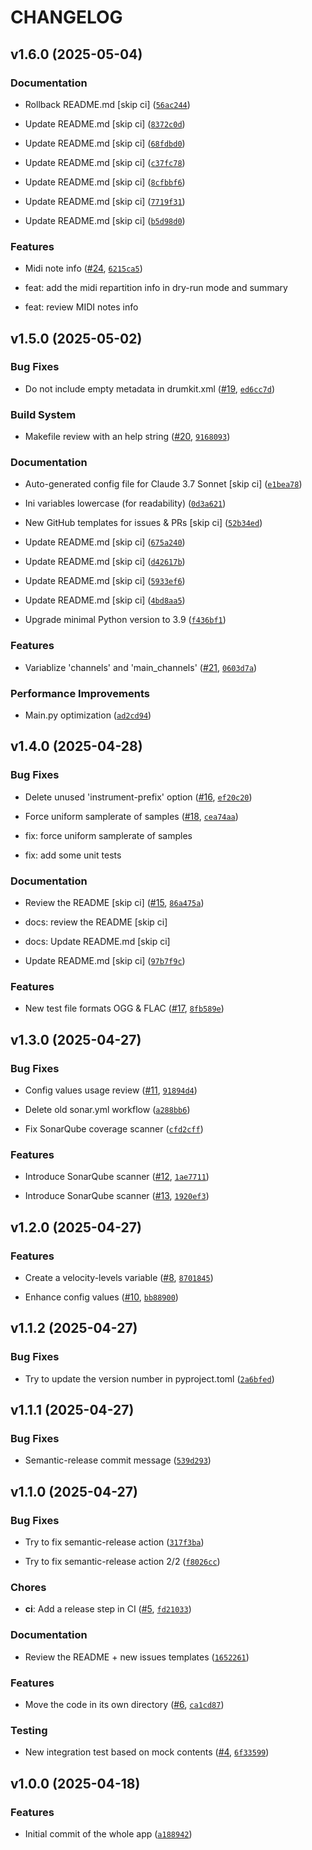 # CHANGELOG


## v1.6.0 (2025-05-04)

### Documentation

- Rollback README.md [skip ci]
  ([`56ac244`](https://github.com/e-picas/drumgizmo-kits-generator/commit/56ac244149e9eb686b73cfc30680a7d6daca1787))

- Update README.md [skip ci]
  ([`8372c0d`](https://github.com/e-picas/drumgizmo-kits-generator/commit/8372c0d7f248b745562585f295a5c2bf48b97d19))

- Update README.md [skip ci]
  ([`68fdbd0`](https://github.com/e-picas/drumgizmo-kits-generator/commit/68fdbd06491c6dc6674e6d02f13937f881504c4e))

- Update README.md [skip ci]
  ([`c37fc78`](https://github.com/e-picas/drumgizmo-kits-generator/commit/c37fc781fbacb9934391d24b342c25e79b430e82))

- Update README.md [skip ci]
  ([`8cfbbf6`](https://github.com/e-picas/drumgizmo-kits-generator/commit/8cfbbf6480a3fe75ccfaeb4d50cd38a5db8e2116))

- Update README.md [skip ci]
  ([`7719f31`](https://github.com/e-picas/drumgizmo-kits-generator/commit/7719f31c4d2ce1c1d5b1320487f1fbeef2d2525d))

- Update README.md [skip ci]
  ([`b5d98d0`](https://github.com/e-picas/drumgizmo-kits-generator/commit/b5d98d014e3a207140ce9f50c96c0a289a9901db))

### Features

- Midi note info ([#24](https://github.com/e-picas/drumgizmo-kits-generator/pull/24),
  [`6215ca5`](https://github.com/e-picas/drumgizmo-kits-generator/commit/6215ca5b15e6c8107db6f403538226f13116a14b))

* feat: add the midi repartition info in dry-run mode and summary

* feat: review MIDI notes info


## v1.5.0 (2025-05-02)

### Bug Fixes

- Do not include empty metadata in drumkit.xml
  ([#19](https://github.com/e-picas/drumgizmo-kits-generator/pull/19),
  [`ed6cc7d`](https://github.com/e-picas/drumgizmo-kits-generator/commit/ed6cc7d0a46b7b6c59a3cda64c0e0519dd68cd96))

### Build System

- Makefile review with an help string
  ([#20](https://github.com/e-picas/drumgizmo-kits-generator/pull/20),
  [`9168093`](https://github.com/e-picas/drumgizmo-kits-generator/commit/91680932e71849381401cd4b2cab2eb35596e374))

### Documentation

- Auto-generated config file for Claude 3.7 Sonnet [skip ci]
  ([`e1bea78`](https://github.com/e-picas/drumgizmo-kits-generator/commit/e1bea78dd726e5554ba79fe7e68709bf327f9443))

- Ini variables lowercase (for readability)
  ([`0d3a621`](https://github.com/e-picas/drumgizmo-kits-generator/commit/0d3a621269e7a466b782589d63fdaafb20e07244))

- New GitHub templates for issues & PRs [skip ci]
  ([`52b34ed`](https://github.com/e-picas/drumgizmo-kits-generator/commit/52b34ed1b01074a177e9ab77e81e98c4e0dbd34f))

- Update README.md [skip ci]
  ([`675a240`](https://github.com/e-picas/drumgizmo-kits-generator/commit/675a24042c29ae7e75ab2649239f3a893cdbc58b))

- Update README.md [skip ci]
  ([`d42617b`](https://github.com/e-picas/drumgizmo-kits-generator/commit/d42617b62dbc2b233535360ab09c89a1de72e9ce))

- Update README.md [skip ci]
  ([`5933ef6`](https://github.com/e-picas/drumgizmo-kits-generator/commit/5933ef6ae756e15279ffa3e8d64770308e61351c))

- Update README.md [skip ci]
  ([`4bd8aa5`](https://github.com/e-picas/drumgizmo-kits-generator/commit/4bd8aa52e9ceed28573332f795cf67218ab6bb55))

- Upgrade minimal Python version to 3.9
  ([`f436bf1`](https://github.com/e-picas/drumgizmo-kits-generator/commit/f436bf1d15176514284f2bcc4b90dcd344358a5e))

### Features

- Variablize 'channels' and 'main_channels'
  ([#21](https://github.com/e-picas/drumgizmo-kits-generator/pull/21),
  [`0603d7a`](https://github.com/e-picas/drumgizmo-kits-generator/commit/0603d7afd58d5a1f68d7bff860475102d3b0265e))

### Performance Improvements

- Main.py optimization
  ([`ad2cd94`](https://github.com/e-picas/drumgizmo-kits-generator/commit/ad2cd94f0fc201068432f6e50c9152cd6776434b))


## v1.4.0 (2025-04-28)

### Bug Fixes

- Delete unused 'instrument-prefix' option
  ([#16](https://github.com/e-picas/drumgizmo-kits-generator/pull/16),
  [`ef20c20`](https://github.com/e-picas/drumgizmo-kits-generator/commit/ef20c208f7426e5406a67503e90dfdc4391d6908))

- Force uniform samplerate of samples
  ([#18](https://github.com/e-picas/drumgizmo-kits-generator/pull/18),
  [`cea74aa`](https://github.com/e-picas/drumgizmo-kits-generator/commit/cea74aa1e89175c221bf0be9be1cc2b534e8c816))

* fix: force uniform samplerate of samples

* fix: add some unit tests

### Documentation

- Review the README [skip ci] ([#15](https://github.com/e-picas/drumgizmo-kits-generator/pull/15),
  [`86a475a`](https://github.com/e-picas/drumgizmo-kits-generator/commit/86a475afe96a9109e5d0d6155c4215f71a1ca403))

* docs: review the README [skip ci]

* docs: Update README.md [skip ci]

- Update README.md [skip ci]
  ([`97b7f9c`](https://github.com/e-picas/drumgizmo-kits-generator/commit/97b7f9c1eb86e027bdda9605ec9e634f427b6f5a))

### Features

- New test file formats OGG & FLAC
  ([#17](https://github.com/e-picas/drumgizmo-kits-generator/pull/17),
  [`8fb589e`](https://github.com/e-picas/drumgizmo-kits-generator/commit/8fb589e88ee41d8f18664ee2c2b525ceaa6515ed))


## v1.3.0 (2025-04-27)

### Bug Fixes

- Config values usage review ([#11](https://github.com/e-picas/drumgizmo-kits-generator/pull/11),
  [`91894d4`](https://github.com/e-picas/drumgizmo-kits-generator/commit/91894d41a2872b9003b2e91c190eac81b64ae31b))

- Delete old sonar.yml workflow
  ([`a288bb6`](https://github.com/e-picas/drumgizmo-kits-generator/commit/a288bb6fb06c7b1b61d3a8e9fbe1f53c60f9e73f))

- Fix SonarQube coverage scanner
  ([`cfd2cff`](https://github.com/e-picas/drumgizmo-kits-generator/commit/cfd2cff02c06683027e3085db4ee258f17ebca5b))

### Features

- Introduce SonarQube scanner ([#12](https://github.com/e-picas/drumgizmo-kits-generator/pull/12),
  [`1ae7711`](https://github.com/e-picas/drumgizmo-kits-generator/commit/1ae7711010c478f95dd004ac6ac6598b571f47c4))

- Introduce SonarQube scanner ([#13](https://github.com/e-picas/drumgizmo-kits-generator/pull/13),
  [`1920ef3`](https://github.com/e-picas/drumgizmo-kits-generator/commit/1920ef3032342d572c2d8769e5bed19dda2c4a2a))


## v1.2.0 (2025-04-27)

### Features

- Create a velocity-levels variable
  ([#8](https://github.com/e-picas/drumgizmo-kits-generator/pull/8),
  [`8701845`](https://github.com/e-picas/drumgizmo-kits-generator/commit/87018455fc5d1438f49d8be1003a2733a4e55813))

- Enhance config values ([#10](https://github.com/e-picas/drumgizmo-kits-generator/pull/10),
  [`bb88900`](https://github.com/e-picas/drumgizmo-kits-generator/commit/bb88900287904bf2a8af3f000caf746988bf489e))


## v1.1.2 (2025-04-27)

### Bug Fixes

- Try to update the version number in pyproject.toml
  ([`2a6bfed`](https://github.com/e-picas/drumgizmo-kits-generator/commit/2a6bfedeb2b050a678d3765bbff551ef1c499e35))


## v1.1.1 (2025-04-27)

### Bug Fixes

- Semantic-release commit message
  ([`539d293`](https://github.com/e-picas/drumgizmo-kits-generator/commit/539d293b6618b86704914db863537d71355da1d7))


## v1.1.0 (2025-04-27)

### Bug Fixes

- Try to fix semantic-release action
  ([`317f3ba`](https://github.com/e-picas/drumgizmo-kits-generator/commit/317f3ba69249ef3c7ccc3ad86fb40abc15b80fe9))

- Try to fix semantic-release action 2/2
  ([`f8026cc`](https://github.com/e-picas/drumgizmo-kits-generator/commit/f8026cc5800a9bfdee96e71da6b85af131cef8c0))

### Chores

- **ci**: Add a release step in CI
  ([#5](https://github.com/e-picas/drumgizmo-kits-generator/pull/5),
  [`fd21033`](https://github.com/e-picas/drumgizmo-kits-generator/commit/fd21033de4e7a598903ea77f491f064d6853e3b5))

### Documentation

- Review the README + new issues templates
  ([`1652261`](https://github.com/e-picas/drumgizmo-kits-generator/commit/1652261170eeb1f739507721d48674c93a05a44e))

### Features

- Move the code in its own directory
  ([#6](https://github.com/e-picas/drumgizmo-kits-generator/pull/6),
  [`ca1cd87`](https://github.com/e-picas/drumgizmo-kits-generator/commit/ca1cd87bbc012cca881bf1a7ef0d8a764eedd9ff))

### Testing

- New integration test based on mock contents
  ([#4](https://github.com/e-picas/drumgizmo-kits-generator/pull/4),
  [`6f33599`](https://github.com/e-picas/drumgizmo-kits-generator/commit/6f33599bfa5a9688aac734f01eda8a630a46c7fe))


## v1.0.0 (2025-04-18)

### Features

- Initial commit of the whole app
  ([`a188942`](https://github.com/e-picas/drumgizmo-kits-generator/commit/a1889423698888fecac9ae86989415c8fc21ba03))
